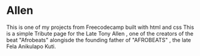# Allen
This is one of my projects from Freecodecamp built with html and css
This is a simple Tribute page for the Late Tony Allen , one of the creators of the beat "Afrobeats" alongisde the founding father of "AFROBEATS" , the late Fela Anikulapo Kuti.
